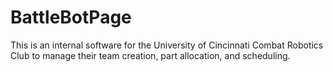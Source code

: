 # BattleBotPage
This is an internal software for the University of Cincinnati Combat Robotics Club to manage their team creation, part allocation, and scheduling.
